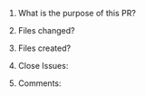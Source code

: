 1. What is the purpose of this PR?

2. Files changed?

3. Files created?

4. Close Issues:

5. Comments:
